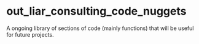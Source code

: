 # out_liar_consulting_code_nuggets
A ongoing library of sections of code (mainly functions) that will be useful for future projects.
